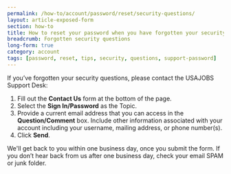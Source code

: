 ```yaml
---
permalink: /how-to/account/password/reset/security-questions/
layout: article-exposed-form
section: how-to
title: How to reset your password when you have forgotten your security questions
breadcrumb: Forgotten security questions
long-form: true
category: account
tags: [password, reset, tips, security, questions, support-password]
---
```


If you’ve forgotten your security questions, please contact the USAJOBS Support Desk:

1. Fill out the **Contact Us** form at the bottom of the page.
2. Select the **Sign In/Password** as the Topic.
3. Provide a current email address that you can access in the **Question/Comment** box. Include other information associated with your account including your username, mailing address, or phone number(s).
4. Click **Send**.

We'll get back to you within one business day, once you submit the form. If you don’t hear back from us after one business day, check your email SPAM or junk folder.
